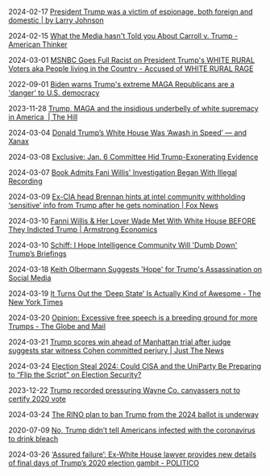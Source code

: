 2024-02-17 [President Trump was a victim of espionage, both foreign and domestic | by Larry Johnson](https://www.thegatewaypundit.com/2024/02/update-president-trump-was-victim-espionage-both-foreign/)

2024-02-15 [What the Media hasn't Told you About Carroll v. Trump - American Thinker](https://www.americanthinker.com/articles/2024/02/what_the_media_hasnt_told_you_about_emcarroll_v_trumpem.html)

2024-03-01 [MSNBC Goes Full Racist on President Trump's WHITE RURAL Voters aka People living in the Country - Accused of WHITE RURAL RAGE](https://rumble.com/v4gisu6-msnbc-goes-full-racist-on-pres-trumps-white-rural-voters-aka-people-living-.html)

2022-09-01 [Biden warns Trump's extreme MAGA Republicans are a 'danger' to U.S. democracy](https://www.cnbc.com/2022/09/01/biden-warns-trumps-extreme-maga-republicans-are-a-danger-to-us-democracy.html)

2023-11-28 [Trump, MAGA and the insidious underbelly of white supremacy in America  | The Hill](https://thehill.com/opinion/campaign/4330735-trump-maga-and-the-insidious-underbelly-of-white-supremacy-in-america/)

2024-03-04 [Donald Trump’s White House Was ‘Awash in Speed’ — and Xanax](https://www.rollingstone.com/politics/politics-features/trump-white-house-drugs-speed-xanax-1234979503/)

2024-03-08 [Exclusive: Jan. 6 Committee Hid Trump-Exonerating Evidence](https://thefederalist.com/2024/03/08/exclusive-liz-cheney-january-6-committee-suppressed-exonerating-evidence-of-trumps-push-for-national-guard/)

2024-03-07 [Book Admits Fani Willis' Investigation Began With Illegal Recording](https://thefederalist.com/2024/03/07/new-book-admits-fani-willis-get-trump-investigation-began-with-illegal-recording/)

2024-03-09 [Ex-CIA head Brennan hints at intel community withholding ‘sensitive’ info from Trump after he gets nomination | Fox News](https://www.foxnews.com/media/ex-cia-head-brennan-hints-intel-community-withholding-sensitive-info-trump-gets-nomination)

2024-03-10 [Fanni Willis & Her Lover Wade Met With White House BEFORE They Indicted Trump | Armstrong Economics](https://www.armstrongeconomics.com/armstrongeconomics101/deep-state/fanni-willis-her-lover-wade-met-with-white-house-before-they-indicted-trump/)

2024-03-10 [Schiff: I Hope Intelligence Community Will 'Dumb Down' Trump’s Briefings](https://www.breitbart.com/clips/2024/03/10/schiff-i-hope-intelligence-community-will-dumb-down-trumps-briefings/)

2024-03-18 [Keith Olbermann Suggests 'Hope' for Trump's Assassination on Social Media](https://www.breitbart.com/sports/2024/03/18/keith-olbermann-suggests-hope-trumps-assassination-social-media/)

2024-03-19 [It Turns Out the ‘Deep State’ Is Actually Kind of Awesome - The New York Times](https://www.nytimes.com/2024/03/19/opinion/trump-deep-state.html)

2024-03-20 [Opinion: Excessive free speech is a breeding ground for more Trumps - The Globe and Mail](https://www.theglobeandmail.com/opinion/article-excessive-free-speech-is-a-breeding-ground-for-more-trumps/)

2024-03-21 [Trump scores win ahead of Manhattan trial after judge suggests star witness Cohen committed perjury | Just The News](https://justthenews.com/politics-policy/all-things-trump/trump-scores-win-ahead-manhattan-trial-after-judge-suggests-star)

2024-03-24 [Election Steal 2024: Could CISA and the UniParty Be Preparing to “Flip the Script” on Election Security?](https://tomwigand.substack.com/p/election-steal-2024-could-cisa-and)

2023-12-22 [Trump recorded pressuring Wayne Co. canvassers not to certify 2020 vote](https://www.detroitnews.com/story/news/politics/2023/12/21/donald-trump-recorded-pressuring-wayne-canvassers-not-to-certify-2020-vote-michigan/72004514007/)

2024-03-24 [The RINO plan to ban Trump from the 2024 ballot is underway](https://slingshot.news/exclusive-the-rino-plan-to-ban-trump-from-the-2024-ballot-is-underway/)

2020-07-09 [No, Trump didn’t tell Americans infected with the coronavirus to drink bleach](https://www.politifact.com/factchecks/2020/jul/11/joe-biden/no-trump-didnt-tell-americans-infected-coronavirus/)

2024-03-26 [‘Assured failure’: Ex-White House lawyer provides new details of final days of Trump’s 2020 election gambit - POLITICO](https://www.politico.com/news/2024/03/26/white-house-trump-2020-00149195)
